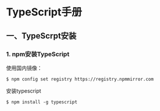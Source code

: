 # TypeScript手册

## 一、TypeScrpt安装

### 1. npm安装TypeScript

使用国内镜像：

``` shell
$ npm config set registry https://registry.npmmirror.com
```

安装typescript

``` shell
$ npm install -g typescript
```

